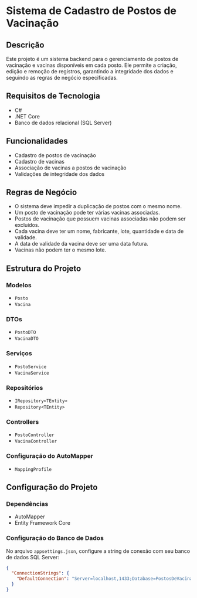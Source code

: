 # Sistema de Cadastro de Postos de Vacinação

## Descrição

Este projeto é um sistema backend para o gerenciamento de postos de vacinação e vacinas disponíveis em cada posto. Ele permite a criação, edição e remoção de registros, garantindo a integridade dos dados e seguindo as regras de negócio especificadas.

## Requisitos de Tecnologia

- C#
- .NET Core
- Banco de dados relacional (SQL Server)

## Funcionalidades

- Cadastro de postos de vacinação
- Cadastro de vacinas
- Associação de vacinas a postos de vacinação
- Validações de integridade dos dados

## Regras de Negócio

- O sistema deve impedir a duplicação de postos com o mesmo nome.
- Um posto de vacinação pode ter várias vacinas associadas.
- Postos de vacinação que possuem vacinas associadas não podem ser excluídos.
- Cada vacina deve ter um nome, fabricante, lote, quantidade e data de validade.
- A data de validade da vacina deve ser uma data futura.
- Vacinas não podem ter o mesmo lote.

## Estrutura do Projeto

### Modelos

- `Posto`
- `Vacina`

### DTOs

- `PostoDTO`
- `VacinaDTO`

### Serviços

- `PostoService`
- `VacinaService`

### Repositórios

- `IRepository<TEntity>`
- `Repository<TEntity>`

### Controllers

- `PostoController`
- `VacinaController`

### Configuração do AutoMapper

- `MappingProfile`

## Configuração do Projeto

### Dependências

- AutoMapper
- Entity Framework Core

### Configuração do Banco de Dados

No arquivo `appsettings.json`, configure a string de conexão com seu banco de dados SQL Server:

```json
{
  "ConnectionStrings": {
    "DefaultConnection": "Server=localhost,1433;Database=PostosDeVacinaDb;User ID=sa;Password=1q2w3e4r@#$"
  }
}
